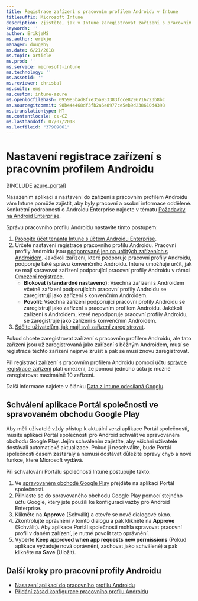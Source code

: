 ```yaml
---
title: Registrace zařízení s pracovním profilem Androidu v Intune
titlesuffix: Microsoft Intune
description: Zjistěte, jak v Intune zaregistrovat zařízení s pracovním profilem Androidu.
keywords: ''
author: ErikjeMS
ms.author: erikje
manager: dougeby
ms.date: 6/21/2018
ms.topic: article
ms.prod: ''
ms.service: microsoft-intune
ms.technology: ''
ms.assetid: ''
ms.reviewer: chrisbal
ms.suite: ems
ms.custom: intune-azure
ms.openlocfilehash: 095985bad8f7e35a953383fcce8296716723b8bc
ms.sourcegitcommit: 98b444468df3fb2a6e8977ce5eb9d238610d4398
ms.translationtype: HT
ms.contentlocale: cs-CZ
ms.lasthandoff: 07/07/2018
ms.locfileid: "37909061"
---
```

# <a name="set-up-enrollment-of-android-work-profile-devices"></a>Nastavení registrace zařízení s pracovním profilem Androidu

[!INCLUDE [azure_portal](./includes/azure_portal.md)]

Nasazením aplikací a nastavení do zařízení s pracovním profilem Androidu vám Intune pomůže zajistit, aby byly pracovní a osobní informace oddělené. Konkrétní podrobnosti o Androidu Enterprise najdete v tématu [Požadavky na Android Enterprise](https://support.google.com/work/android/answer/6174145?hl=en&ref_topic=6151012).

Správu pracovního profilu Androidu nastavíte tímto postupem:

1. [Propojte účet tenanta Intune s účtem Androidu Enterprise](connect-intune-android-enterprise.md).
2. Určete nastavení registrace pracovního profilu Androidu. Pracovní profily Androidu jsou [podporované jen na určitých zařízeních s Androidem](https://support.google.com/work/android/answer/6174145?hl=en&ref_topic=6151012%20style=%22target=new_window%22). Jakékoli zařízení, které podporuje pracovní profily Androidu, podporuje také správu konvenčního Androidu. Intune umožňuje určit, jak se mají spravovat zařízení podporující pracovní profily Androidu v rámci [Omezení registrace](enrollment-restrictions-set.md).
    - **Blokovat (standardně nastaveno)**: Všechna zařízení s Androidem včetně zařízení podporujících pracovní profily Androidu se zaregistrují jako zařízení s konvenčním Androidem.
    - **Povolit**: Všechna zařízení podporující pracovní profily Androidu se zaregistrují jako zařízení s pracovním profilem Androidu. Jakékoli zařízení s Androidem, které nepodporuje pracovní profily Androidu, se zaregistruje jako zařízení s konvenčním Androidem.
3. [Sdělte uživatelům, jak mají svá zařízení zaregistrovat](/intune-user-help/enroll-your-device-in-intune-android.md).


Pokud chcete zaregistrovat zařízení s pracovním profilem Androidu, ale tato zařízení jsou už zaregistrovaná jako zařízení s běžným Androidem, musí se registrace těchto zařízení nejprve zrušit a pak se musí znovu zaregistrovat.

Při registraci zařízení s pracovním profilem Androidu pomocí účtu [správce registrace zařízení](device-enrollment-manager-enroll.md) platí omezení, že pomocí jednoho účtu je možné zaregistrovat maximálně 10 zařízení.

Další informace najdete v článku [Data z Intune odesílaná Googlu](data-intune-sends-to-google.md).

## <a name="approve-the-company-portal-app-in-the-managed-google-play-store"></a>Schválení aplikace Portál společnosti ve spravovaném obchodu Google Play

Aby měli uživatelé vždy přístup k aktuální verzi aplikace Portál společnosti, musíte aplikaci Portál společnosti pro Android schválit ve spravovaném obchodu Google Play. Jejím schválením zajistíte, aby všichni uživatelé dostávali automatické aktualizace. Pokud ji neschválíte, bude Portál společnosti časem zastaralý a nemusí dostávat důležité opravy chyb a nové funkce, které Microsoft vydává.

Při schvalování Portálu společnosti Intune postupujte takto:

1.  Ve [spravovaném obchodě Google Play](https://play.google.com/work/apps/details?id=com.microsoft.windowsintune.companyportal) přejděte na aplikaci Portál společnosti.
2.  Přihlaste se do spravovaného obchodu Google Play pomocí stejného účtu Google, který jste použili ke konfiguraci vazby pro Android Enterprise.
3.  Klikněte na **Approve** (Schválit) a otevře se nové dialogové okno.
4.  Zkontrolujte oprávnění v tomto dialogu a pak klikněte na **Approve** (Schválit). Aby aplikace Portál společnosti mohla spravovat pracovní profil v daném zařízení, je nutné povolit tato oprávnění.
5.  Vyberte **Keep approved when app requests new permissions** (Pokud aplikace vyžaduje nová oprávnění, zachovat jako schválené) a pak klikněte na **Save** (Uložit).

## <a name="next-steps-for-android-work-profiles"></a>Další kroky pro pracovní profily Androidu
- [Nasazení aplikací do pracovního profilu Androidu](store-apps-android.md)
- [Přidání zásad konfigurace pracovního profilu Androidu](device-profiles.md)